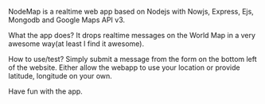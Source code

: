 NodeMap is a realtime web app based on Nodejs with Nowjs, Express, Ejs, Mongodb and Google Maps API v3.

What the app does?
It drops realtime messages on the World Map in a very awesome way(at least I find it awesome). 

How to use/test?
Simply submit a message from the form on the bottom left of the website. Either allow the webapp to use your location or provide latitude, longitude on your own.

Have fun with the app.

